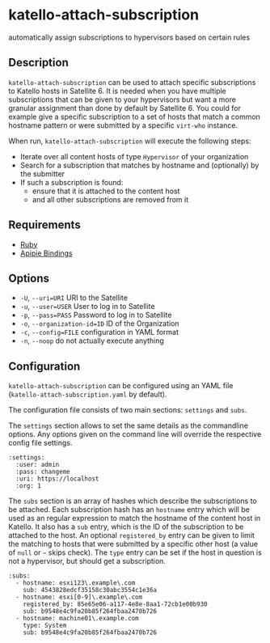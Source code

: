 # katello-attach-subscription

automatically assign subscriptions to hypervisors based on certain rules

## Description

`katello-attach-subscription` can be used to attach specific subscriptions to Katello hosts in Satellite 6. It is needed when you have multiple subscriptions that can be given to your hypervisors but want a more granular assignment than done by default by Satellite 6. You could for example give a specific subscription to a set of hosts that match a common hostname pattern or were submitted by a specific `virt-who` instance.

When run, `katello-attach-subscription` will execute the following steps:

* Iterate over all content hosts of type `Hypervisor` of your organization
* Search for a subscription that matches by hostname and (optionally) by the submitter
* If such a subscription is found:
    * ensure that it is attached to the content host
    * and all other subscriptions are removed from it

## Requirements

* [Ruby](https://www.ruby-lang.org/)
* [Apipie Bindings](https://github.com/Apipie/apipie-bindings)


## Options

* `-U`, `--uri=URI` URI to the Satellite
* `-u`, `--user=USER` User to log in to Satellite
* `-p`, `--pass=PASS` Password to log in to Satellite
* `-o`, `--organization-id=ID` ID of the Organization
* `-c`, `--config=FILE` configuration in YAML format
* `-n`, `--noop` do not actually execute anything

## Configuration

`katello-attach-subscription` can be configured using an YAML file (`katello-attach-subscription.yaml` by default).

The configuration file consists of two main sections: `settings` and `subs`.

The `settings` section allows to set the same details as the commandline options. Any options given on the command line will override the respective config file settings.

    :settings:
      :user: admin
      :pass: changeme
      :uri: https://localhost
      :org: 1

The `subs` section is an array of hashes which describe the subscriptions to be attached.
Each subscription hash has an `hostname` entry which will be used as an regular expression to match the hostname of the content host in Katello. It also has a `sub` entry, which is the ID of the subscription to be attached to the host. An optional `registered_by` entry can be given to limit the matching to hosts that were submitted by a specific other host (a value of `null` or `~` skips check). The `type` entry can be set if the host in question is not a hypervisor, but should get a subscription.

    :subs:
      - hostname: esxi123\.example\.com
        sub: 4543828edcf35158c30abc3554c1e36a
      - hostname: esxi[0-9]\.example\.com
        registered_by: 85e65e06-a117-4e8e-8aa1-72cb1e00b930
        sub: b9548e4c9fa20b85f264fbaa2470b726
      - hostname: machine01\.example.com
        type: System
        sub: b9548e4c9fa20b85f264fbaa2470b726
